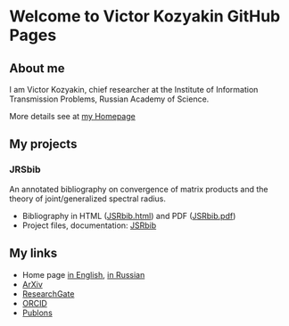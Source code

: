 # Welcome to Victor Kozyakin GitHub Pages


## About me
I am Victor Kozyakin, chief researcher at the Institute of Information Transmission Problems, Russian Academy of Science.

More details see at [my Homepage](http://iitp.ru/en/users/46.htm)

## My projects

### JRSbib

An annotated bibliography on convergence of matrix products and the theory of joint/generalized spectral radius.

- Bibliography in HTML ([JSRbib.html](https://kozyakin.github.io/jsrbib/JSRbib.html)) and PDF ([JSRbib.pdf](https://kozyakin.github.io/jsrbib/JSRbib.pdf))
- Project files, documentation: [JSRbib](https://github.com/kozyakin/JSRbib)

## My links

- Home page [in English](http://iitp.ru/en/users/46.htm), [in Russian](http://iitp.ru/кг/users/46.htm)
- [ArXiv](https://arxiv.org/a/kozyakin_v_1)
- [ResearchGate](https://www.researchgate.net/profile/Victor_Kozyakin/)
- [ORCID](https://orcid.org/0000-0002-6465-0040)
- [Publons](https://publons.com/researcher/1669083/victor-kozyakin/metrics/)
